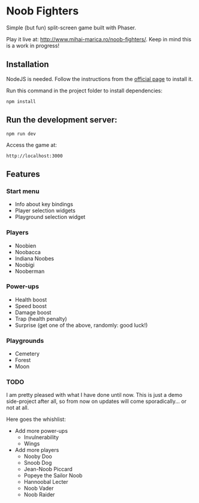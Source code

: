 # Noob Fighters

Simple (but fun) split-screen game built with Phaser.

Play it live at: http://www.mihai-marica.ro/noob-fighters/. Keep in mind this is a work in progress!

## Installation

NodeJS is needed. Follow the instructions from the [official page](https://nodejs.org/en/download/package-manager/) to install it.

Run this command in the project folder to install dependencies:

```
npm install
```

## Run the development server:

```npm run dev```

Access the game at:

```
http://localhost:3000
```

## Features
### Start menu
+ Info about key bindings
+ Player selection widgets
+ Playground selection widget

### Players
+ Noobien
+ Noobacca
+ Indiana Noobes
+ Noobigi
+ Nooberman

### Power-ups
+ Health boost
+ Speed boost
+ Damage boost
+ Trap (health penalty)
+ Surprise (get one of the above, randomly: good luck!)

### Playgrounds
+ Cemetery
+ Forest
+ Moon

### TODO
I am pretty pleased with what I have done until now. This is just a demo side-project after all, so from now on updates will come sporadically... or not at all.

Here goes the whishlist:
+ Add more power-ups
    + Invulnerability
    + Wings
+ Add more players
    + Nooby Doo
    + Snoob Dog
    + Jean-Noob Piccard
    + Popeye the Sailor Noob
    + Hannoobal Lecter
    + Noob Vader
    + Noob Raider
